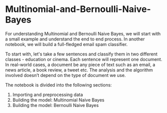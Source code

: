 # Multinomial-and-Bernoulli-Naive-Bayes

For understanding Multinomial and Bernoulli Naive Bayes, we will start with a small example and understand the end to end process. In another notebook, we will build a full-fledged email spam classifier.

To start with, let's take a few sentences and classify them in two different classes - education or cinema. Each sentence will represent one document. In real-world cases, a document be any piece of text such as an email, a news article, a book review, a tweet etc. The analysis and the algorithm involved doesn’t depend on the type of document we use.

The notebook is divided into the following sections:
1. Importing and preprocessing data
2. Building the model: Multinomial Naive Bayes
3. Building the model: Bernoulli Naive Bayes

